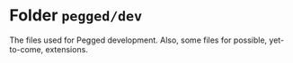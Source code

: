 # Folder `pegged/dev`

The files used for Pegged development. Also, some files for possible, yet-to-come, extensions.

